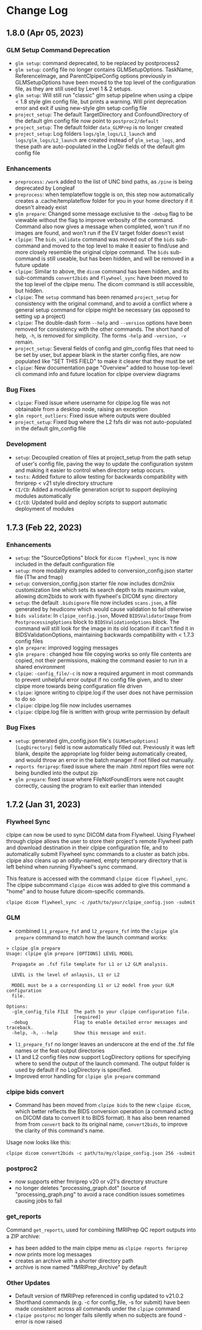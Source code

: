 # Change Log

## 1.8.0 (Apr 05, 2023)

### GLM Setup Command Deprecation
- `glm setup`: command deprecated, to be replaced by postprocess2
- `glm setup`: config file no longer contains GLMSetupOptions. TaskName, ReferenceImage, and ParentClpipeConfig options  previously in GLMSetupOptions have been moved to the top level of the configuration file, as they are still used by Level 1 & 2 setups.
- `glm setup`: Will still run "classic" glm setup pipeline when using a clpipe < 1.8 style glm config file, but prints a warning. Will print deprecation error and exit if using new-style glm setup config file
- `project_setup`: The default TargetDirectory and ConfoundDirectory of the default glm config file now point to `postproc2/default`
- `project_setup`: The default folder `data_GLMPrep` is no longer created
- `project_setup`: Log folders `logs/glm_logs/L1_launch` and `logs/glm_logs/L2_launch` are created instead of `glm_setup_logs`, and these path are auto-populated in the LogDir fields of the default glm config file

### Enhancements
- `preprocess`: `/work` added to the list of UNC bind paths, as `/pine` is being deprecated by Longleaf
- `preprocess`: when templateflow toggle is on, this step now automatically creates a .cache/templateflow folder for you in your home directory if it doesn't already exist
- `glm prepare`: Changed some message exclusive to the `-debug` flag to be viewable without the flag to improve verbosity of the command. Command also now gives a message when completed, won't run if no images are found, and won't run if the EV target folder doesn't exist
- `clpipe`: The `bids_validate` command was moved out of the `bids` sub-command and moved to the top level to make it easier to find/use and more closely resemble the original clpipe command. The `bids` sub-command is still useable, but has been hidden, and will be removed in a future update
- `clpipe`: Similar to above, the `dicom` command has been hidden, and its sub-commands `convert2bids` and `flywheel_sync` have been moved to the top level of the clpipe menu. The dicom command is still accessible, but hidden.
- `clpipe`: The `setup` command has been renamed `project_setup` for consistency with the original command, and to avoid a conflict where a general setup command for clpipe might be necessary (as opposed to setting up a project)
- `clpipe`: The double-dash form `--help` and `--version` options have been removed for consistency with the other commands. The short hand of help, `-h`, is removed for simplicity. The forms `-help` and `-version, -v` remain.
- `project_setup`: Several fields of config and glm_config files that need to be set by user, but appear blank in the starter config files, are now populated like "SET THIS FIELD" to make it clearer that they must be set
- `clpipe`: New documentation page "Overview" added to house top-level cli command info and future location for clpipe overview diagrams

### Bug Fixes
- `clpipe`: Fixed issue where username for clpipe.log file was not obtainable from a desktop node, raising an exception
- `glm report_outliers`: Fixed issue where outputs were doubled
- `project_setup`: Fixed bug where the L2 fsfs dir was not auto-populated in the default glm_config file

### Development
- `setup`: Decoupled creation of files at project_setup from the path setup of user's config file, paving the way to update the configuration system and making it easier to control when directory setup occurs.
- `tests`: Added fixture to allow testing for backwards compatibility with fmriprep < v21 style directory structure
- `CI/CD`: Added a modulefile generation script to support deploying modules automatically
- `CI/CD`: Updated build and deploy scripts to support automatic deployment of modules

## 1.7.3 (Feb 22, 2023)

### Enhancements

- `setup`: the "SourceOptions" block for `dicom flywheel_sync` is now included in the default configuration file
- `setup`: more modality examples added to conversion_config.json starter file (T1w and fmap)
- `setup`: conversion_config.json starter file now includes dcm2niix customization line which sets its search depth to its maximum value, allowing dcm2bids to work with flywheel's DICOM sync directory
- `setup`: the default `.bidsignore` file now includes `scans.json`, a file generated by heudiconv which would cause validation to fail otherwise
- `bids validate`: In `clpipe_config.json`, Moved `BIDSValidatorImage` from `PostprocessingOptions` block to `BIDSValidationOptions` block. The command will still look for the image in its old location if it can't find it in BIDSValidationOptions, maintaining backwards compatibility with < 1.7.3 config files
- `glm prepare`: improved logging messages
- `glm prepare` : changed how file copying works so only file contents are copied, not their permissions, making the command easier to run in a shared environment
- `clpipe`: `-config_file/-c` is now a required argument in most commands to prevent unhelpful error output if no config file given, and to steer clpipe more towards being configuration file driven
- `clpipe`: ignore writing to clpipe.log if the user does not have permission to do so
- `clpipe`: clpipe.log file now includes usernames
- `clpipe`: clpipe.log file is written with group write permission by default

### Bug Fixes

- `setup`: generated glm_config.json file's `[GLMSetupOptions][LogDirectory]` field is now automatically filled out. Previously it was left blank, despite the appropriate log folder being automatically created, and would throw an error in the batch manager if not filled out manually.
- `reports fmriprep`: fixed issue where the main .html report files were not being bundled into the output zip
- `glm prepare`: fixed issue where FileNotFoundErrors were not caught correctly, causing the program to exit earlier than intended


## 1.7.2 (Jan 31, 2023)

### Flywheel Sync

clpipe can now be used to sync DICOM data from Flywheel. Using Flywheel through clpipe allows the user to store their project's remote Flywheel path and download destination in their clpipe configuration file, and to automatically submit Flywheel sync commands to a cluster as batch jobs. clpipe also cleans up an oddly-named, empty temporary directory that is left behind when running Flywheel's sync command.

This feature is accessed with the command `clpipe dicom flywheel_sync`. The clpipe subcommand `clpipe dicom` was added to give this command a "home" and to house future dicom-specific commands.

```
clpipe dicom flywheel_sync -c /path/to/your/clpipe_config.json -submit
```

### GLM
- combined `l1_prepare_fsf` and `l2_prepare_fsf` into the `clpipe glm prepare` command to match how the launch command works:
```
> clpipe glm prepare
Usage: clpipe glm prepare [OPTIONS] LEVEL MODEL

  Propagate an .fsf file template for L1 or L2 GLM analysis.

  LEVEL is the level of anlaysis, L1 or L2

  MODEL must be a a corresponding L1 or L2 model from your GLM configuration
  file.

Options:
  -glm_config_file FILE  The path to your clpipe configuration file.
                         [required]
  -debug                 Flag to enable detailed error messages and traceback.
  -help, -h, --help      Show this message and exit.
```
- `l1_prepare_fsf` no longer leaves an underscore at the end of the .fsf file names or the feat output directories
- L1 and L2 config files now support LogDirectory options for specifying where to send the output of the launch command. The output folder is used by default if no LogDirectory is specified.
- Improved error handling for `clpipe glm prepare` command

### clpipe bids convert
- Command has been moved from `clpipe bids` to the new `clpipe dicom`, which better reflects the BIDS conversion operation (a command acting on DICOM data to convert it to BIDS format). It has also been renamed from from `convert` back to its original name, `convert2bids`, to improve the clarity of this command's name.

Usage now looks like this:

`clpipe dicom convert2bids -c path/to/my/clpipe_config.json 256 -submit`

### postproc2

- now supports either fmriprep v20 or v21's directory structure
- no longer deletes "processing_graph.dot" (source of "processing_graph.png" to avoid a race condition issues sometimes causing jobs to fail

### get_reports

Command `get_reports`, used for combining fMRIPrep QC report outputs into a ZIP archive:

- has been added to the main clpipe menu as `clpipe reports fmriprep`
- now prints more log messages
- creates an archive with a shorter directory path
- archive is now named "fMRIPrep_Archive" by default

### Other Updates

- Default version of fMRIPrep referenced in config updated to v21.0.2
- Shorthand commands (e.g. -c for config_file, -s for submit) have been made consistent across all commands under the `clpipe` command
- `clpipe postproc` no longer fails silently when no subjects are found - error is now raised